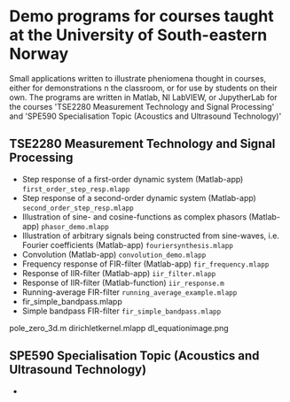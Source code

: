 # Demo programs for courses taught at the University of South-eastern Norway

Small applications written to illustrate pheniomena thought in courses, either for demonstrations n the classroom, or for use by  students on their own.
The programs are written in Matlab, NI LabVIEW, or JupytherLab for the courses 'TSE2280 Measurement Technology and Signal Processing' and 'SPE590 Specialisation Topic (Acoustics and Ultrasound Technology)'

## TSE2280 Measurement Technology and Signal Processing
- Step response of a first-order dynamic system (Matlab-app) `first_order_step_resp.mlapp`
- Step response of a second-order dynamic system (Matlab-app) `second_order_step_resp.mlapp`
- Illustration of sine- and cosine-functions as complex phasors (Matlab-app) `phasor_demo.mlapp`
- Illustration of arbitrary signals being constructed from sine-waves, i.e. Fourier coefficients (Matlab-app) `fouriersynthesis.mlapp`
- Convolution (Matlab-app) `convolution_demo.mlapp`
- Frequency response of FIR-filter (Matlab-app) `fir_frequency.mlapp`
- Response of IIR-filter (Matlab-app) `iir_filter.mlapp`
- Response of IIR-filter (Matlab-function) `iir_response.m`
- Running-average FIR-filter `running_average_example.mlapp`
- fir_simple_bandpass.mlapp
- Simple bandpass FIR-filter `fir_simple_bandpass.mlapp` 



pole_zero_3d.m
dirichletkernel.mlapp
dl_equationimage.png

## SPE590 Specialisation Topic (Acoustics and Ultrasound Technology)
- 
